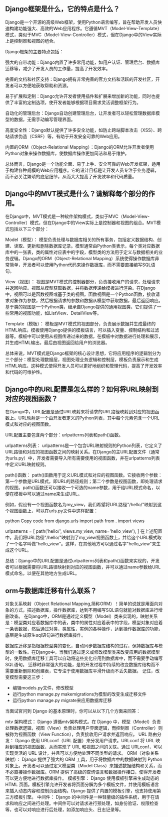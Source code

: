 ## Django框架是什么，它的特点是什么？

Django是一个开源的高级Web框架，使用Python语言编写，旨在帮助开发人员快速构建功能强大、高效的Web应用程序。它遵循MVT（Model-View-Template）模式，类似于MVC（Model-View-Controller）模式，但在Django中的View实际上是控制器和视图的组合。

Django框架的主要特点包括：

强大的自带功能：Django内置了许多常用功能，如用户认证、管理后台、数据库迁移等，减少了开发人员的工作量，提高了开发效率。

完善的文档和社区支持：Django拥有非常完善的官方文档和活跃的开发社区，开发者可以方便地获取帮助和资源。

易于扩展和定制：Django允许开发者使用插件和扩展来增加新的功能，同时也提供了丰富的定制选项，使开发者能够根据项目需求灵活调整框架行为。

自动化的管理后台：Django自动创建管理后台，让开发者可以轻松管理数据库模型的数据，无需手动编写管理界面。

高度安全性：Django默认提供了许多安全功能，如防止跨站脚本攻击（XSS）、跨站请求伪造（CSRF）等，有助于开发安全可靠的Web应用。

内置的ORM（Object-Relational Mapping）：Django的ORM允许开发者使用Python对象来操作数据库，使数据库操作更加简洁和易于维护。

总体而言，Django是一个功能全面、易于上手、安全可靠的Web开发框架，适用于构建各种规模的Web应用程序。它的设计目标是让开发人员专注于业务逻辑，而不必关注繁琐的底层细节，从而大大提高了开发效率和代码质量。



## Django中的MVT模式是什么？请解释每个部分的作用。
在Django中，MVT模式是一种软件架构模式，类似于MVC（Model-View-Controller）模式，但在Django中的View实际上是控制器和视图的组合。MVT模式包括以下三个部分：

Model（模型）：
模型负责处理与数据库相关的所有事务，包括定义数据结构、创建、读取、更新和删除数据库记录。模型通常由Python类表示，每个类对应数据库中的一张表，类的属性对应表中的字段，模型类的方法用于定义与数据相关的业务逻辑。Django的ORM（Object-Relational Mapping）系统使得操作数据库非常简单，开发者可以使用Python代码来操作数据库，而不需要直接编写SQL语句。

View（视图）：
视图是MVT模式的控制器部分，负责接收用户的请求，处理请求并返回响应。视图从模型获取数据，并将数据传递给模板进行渲染。在Django中，视图可以是函数视图或基于类的视图。函数视图是一个Python函数，接收请求对象作为参数，然后根据请求的参数和数据从模型中获取数据，最后返回响应。基于类的视图是一个Python类，继承自Django提供的通用视图类，它们提供了一些常用的视图功能，如ListView、DetailView等。

Template（模板）：
模板是MVT模式的视图部分，负责展示数据并生成最终的HTML响应。模板使用Django提供的模板语言，可以插入变量、控制结构和过滤器等。模板中可以使用从视图传递过来的数据，在模板中对数据进行处理和展示，并生成HTML输出，最后由视图返回给用户的浏览器。

总体来说，MVT模式是Django框架的核心设计思想，它将应用程序的逻辑划分为三个部分：模型处理数据层，视图处理业务逻辑和控制层，模板负责展示和生成HTML响应。这种模式使得开发人员可以更好地组织和管理代码，提高了开发效率和代码的可维护性。



## Django中的URL配置是怎么样的？如何将URL映射到对应的视图函数？
在Django中，URL配置是通过URL映射来将请求的URL路径映射到对应的视图函数上。URL映射是一个由开发者定义的Python列表，其中每个元素包含一个URL模式和对应的视图函数。

URL配置主要包含两个部分：urlpatterns列表和path()函数。

urlpatterns列表：
urlpatterns是一个包含URL映射规则的Python列表，它定义了URL路径和对应的视图函数之间的映射关系。在Django的主URL配置文件（通常为urls.py）中，开发者需要导入所有需要使用的视图函数，并在urlpatterns列表中定义URL映射规则。

path()函数：
path()函数用于定义URL模式和对应的视图函数。它接收两个参数：第一个参数是URL模式，即URL的路径规则；第二个参数是视图函数，即处理请求的视图。path()函数还可以接收一个可选的name参数，用于给URL模式命名，以便在模板中可以通过name来生成URL。

例如，假设有一个视图函数名为my_view，我们希望将URL路径"/hello/"映射到这个视图函数上，可以在urls.py文件中这样配置：

python
Copy code
from django.urls import path
from . import views

urlpatterns = [
    path('hello/', views.my_view, name='hello_view'),
]
在上述配置中，我们将URL路径"/hello/"映射到了my_view视图函数上，并给这个URL模式取了一个名字叫做"hello_view"。这样，在其他地方可以通过名字"hello_view"来生成这个URL。

总结：Django中的URL配置是通过urlpatterns列表和path()函数来实现的，开发者可以根据需要将URL路径映射到对应的视图函数，并可以通过name参数给URL模式命名，以便在其他地方生成URL。



## orm与数据库迁移有什么联系？

对象关系映射（Object Relational Mapping,简称ORM）！简单的说就是用面向对象的方式，描述数据库，操作数据库，达到不用编写SQL语句就能对数据库进行增删改查。
在Django中，ORM是通过定义模型（Model）类来实现的，映射关系是：模型类对应着数据库中的表，类中的属性对应着表中的字段，模型对象对应着一条表数据，然后通过对类，类属性，实例的各种操作，达到操作数据库的功能，底层是生成原生sql语句进行数据库操作。

数据库迁移是指根据模型类的变化，自动同步数据库结构的过程，保持数据库与模型的一致性。在Django中，当我们通过定义或修改模型类来改变应用的数据模型时，使用数据库迁移工具可以自动将这些变化应用到数据库中，而不需要手动编写SQL语句。
迁移时非常强大的功能，是的开发过程中持续的改变数据库结构而不需要重新删除和创建表，它专注于使用数据库平滑升级而不丢失数据。
记住，改变模型需要这三步：
- 编辑models.py文件，修改模型
- 运行python manage.py makemigrations为模型的改变生成迁移文件
- 运行python manage.py migrate来应用数据库迁移
 


当面试官问到 Django 的基本原理时，你可以从以下几个方面来回答：

mtv 架构模式： Django 遵循mtv架构模式。在 Django 中，模型（Model）负责处理数据逻辑，视图（View）负责处理用户界面逻辑，而控制器（Controller）则被称为视图函数（View Function），负责接收用户请求并返回响应。
URL 路由分发： Django 使用 URLconf（URL 配置）来分发用户请求。URLconf 将 URL 映射到相应的视图函数，从而实现了 URL 和视图之间的关联。通过 URLconf，可以实现灵活的 URL 设计，并且可以方便地处理不同类型的请求。
ORM（对象关系映射）： Django 提供了强大的 ORM 工具，用于将数据库中的数据映射到 Python 对象上。开发者可以通过定义模型类（Model Class）来描述数据结构和关系，而不必直接操作数据库。ORM 提供了高级的查询语言和数据操作接口，使得开发者可以更方便地进行数据库操作。
模板引擎： Django 使用模板引擎来生成动态的 HTML 页面。模板引擎允许开发者将页面分解为多个模板文件，并使用模板语言来插入动态内容和控制页面结构。Django 提供了内置的模板引擎，也支持使用第三方模板引擎。
中间件： Django 的中间件是一种轻量级的插件系统，用于在请求和响应之间进行处理。中间件可以对请求进行预处理，如身份验证、权限检查等，也可以对响应进行后处理，如添加响应头、日志记录等。
